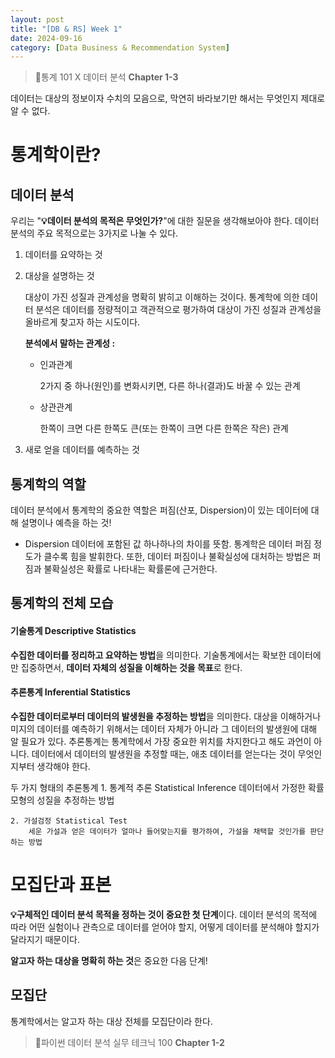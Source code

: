 ```yaml
---
layout: post
title: "[DB & RS] Week 1"
date: 2024-09-16
category: [Data Business & Recommendation System]
---
```


> 📌통계 101 X 데이터 분석 **Chapter 1-3**

데이터는 대상의 정보이자 수치의 모음으로, 막연히 바라보기만 해서는 무엇인지 제대로 알 수 없다.

# 통계학이란?

## 데이터 분석

우리는 "**💡데이터 분석의 목적은 무엇인가?**"에 대한 질문을 생각해보아야 한다. 데이터 분석의 주요 목적으로는 3가지로 나눌 수 있다.

1. 데이터를 요약하는 것
2. 대상을 설명하는 것

   대상이 가진 성질과 관계성을 명확히 밝히고 이해하는 것이다. 통계학에 의한 데이터 분석은 데이터를 정량적이고 객관적으로 평가하여 대상이 가진 성질과 관계성을 올바르게 찾고자 하는 시도이다.

   **분석에서 말하는 관계성 :**

   - 인과관계

     2가지 중 하나(원인)를 변화시키면, 다른 하나(결과)도 바꿀 수 있는 관계

   - 상관관계

     한쪽이 크면 다른 한쪽도 큰(또는 한쪽이 크면 다른 한쪽은 작은) 관계

3. 새로 얻을 데이터를 예측하는 것

## 통계학의 역할

데이터 분석에서 통계학의 중요한 역할은 퍼짐(산포, Dispersion)이 있는 데이터에 대해 설명이나 예측을 하는 것!

- Dispersion
  데이터에 포함된 값 하나하나의 차이를 뜻함.
  통계학은 데이터 퍼짐 정도가 클수록 힘을 발휘한다. 또한, 데이터 퍼짐이나 불확실성에 대처하는 방법은 퍼짐과 불확실성은 확률로 나타내는 확률론에 근거한다.

## 통계학의 전체 모습

#### 기술통계 Descriptive Statistics

**수집한 데이터를 정리하고 요약하는 방법**을 의미한다. 기술통계에서는 확보한 데이터에만 집중하면서, **데이터 자체의 성질을 이해하는 것을 목표**로 한다.

#### 추론통계 Inferential Statistics

**수집한 데이터로부터 데이터의 발생원을 추정하는 방법**을 의미한다. 대상을 이해하거나 미지의 데이터를 예측하기 위해서는 데이터 자체가 아니라 그 데이터의 발생원에 대해 알 필요가 있다. 추론통계는 통계학에서 가장 중요한 위치를 차지한다고 해도 과언이 아니다. 데이터에서 데이터의 발생원을 추정할 때는, 애초 데이터를 얻는다는 것이 무엇인지부터 생각해야 한다.

두 가지 형태의 추론통계 1. 통계적 추론 Statistical Inference
데이터에서 가정한 확률 모형의 성질을 추정하는 방법

    2. 가설검정 Statistical Test
        세운 가설과 얻은 데이터가 얼마나 들어맞는지를 평가하여, 가설을 채택할 것인가를 판단하는 방법

# 모집단과 표본

**💡구체적인 데이터 분석 목적을 정하는 것이 중요한 첫 단계**이다. 데이터 분석의 목적에 따라 어떤 실험이나 관측으로 데이터를 얻어야 할지, 어떻게 데이터를 분석해야 할지가 달라지기 때문이다.

**알고자 하는 대상을 명확히 하는 것**은 중요한 다음 단계!

## 모집단

통계학에서는 알고자 하는 대상 전체를 모집단이라 한다.

> 📌파이썬 데이터 분석 실무 테크닉 100 **Chapter 1-2**
